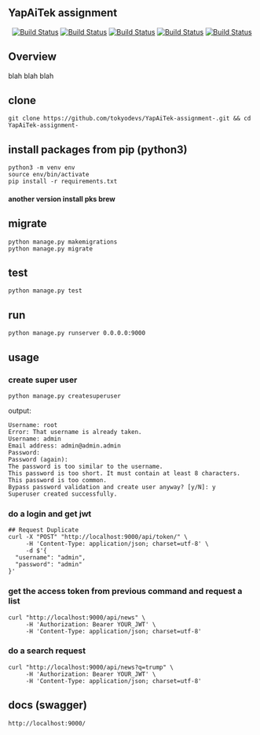 
YapAiTek assignment
---------



<p align="center">
<a href=""><img src="https://img.shields.io/github/issues/tokyodevs/django3scaffold" alt="Build Status"></a>
<a href=""><img src="https://img.shields.io/github/forks/tokyodevs/django3scaffold" alt="Build Status"></a>
<a href=""><img src="https://img.shields.io/github/stars/tokyodevs/django3scaffold" alt="Build Status"></a>
<a href=""><img src="https://img.shields.io/github/license/tokyodevs/django3scaffold" alt="Build Status"></a>
<a href="https://img.shields.io/twitter/url?url=https%3A%2F%2Fgithub.com%2Ftokyodevs%2Fdjango3scaffold"><img src="https://img.shields.io/twitter/url?url=https%3A%2F%2Fgithub.com%2Ftokyodevs%2Fdjango3scaffold" alt="Build Status"></a>
</p>

Overview
---------
blah blah blah 


## clone 
```
git clone https://github.com/tokyodevs/YapAiTek-assignment-.git && cd YapAiTek-assignment-
```


## install packages from pip (python3)

```
python3 -m venv env
source env/bin/activate
pip install -r requirements.txt 
```


#### another version install pks brew


## migrate 
```
python manage.py makemigrations
python manage.py migrate
```

## test 
```
python manage.py test
```

## run  
```
python manage.py runserver 0.0.0.0:9000
```

## usage 

### create super user
```
python manage.py createsuperuser
```
output: 
```
Username: root
Error: That username is already taken.
Username: admin
Email address: admin@admin.admin
Password: 
Password (again): 
The password is too similar to the username.
This password is too short. It must contain at least 8 characters.
This password is too common.
Bypass password validation and create user anyway? [y/N]: y
Superuser created successfully.

```

### do a login and get jwt 

```
## Request Duplicate
curl -X "POST" "http://localhost:9000/api/token/" \
     -H 'Content-Type: application/json; charset=utf-8' \
     -d $'{
  "username": "admin",
  "password": "admin"
}'

```

### get the access token from previous command and request a list 
```
curl "http://localhost:9000/api/news" \
     -H 'Authorization: Bearer YOUR_JWT' \
     -H 'Content-Type: application/json; charset=utf-8'
```

### do a search request
```
curl "http://localhost:9000/api/news?q=trump" \
     -H 'Authorization: Bearer YOUR_JWT' \
     -H 'Content-Type: application/json; charset=utf-8'
```





## docs (swagger)
```
http://localhost:9000/
```

